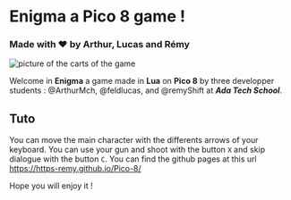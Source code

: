 # Enigma a Pico 8 game !
### Made with ❤️ by **Arthur**, **Lucas** and **Rémy** 


![picture of the carts of the game](enigma.p8.png)


Welcome in **Enigma** a game made in **Lua** on **Pico 8** by three developper students : @ArthurMch, @feldlucas, and @remyShift at _**Ada Tech School**_.

## Tuto

You can move the main character with the differents arrows of your keyboard.
You can use your gun and shoot with the button `X` and skip dialogue with the button `C`.
You can find the github pages at this url  https://https-remy.github.io/Pico-8/

Hope you will enjoy it !

